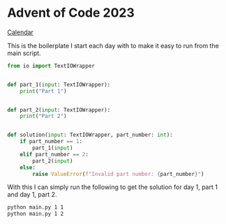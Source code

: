 # Advent of Code 2023
[Calendar](https://adventofcode.com/2023)

This is the boilerplate I start each day with to make it easy to run from the main script.

```python
from io import TextIOWrapper


def part_1(input: TextIOWrapper):
    print("Part 1")


def part_2(input: TextIOWrapper):
    print("Part 2")


def solution(input: TextIOWrapper, part_number: int):
    if part_number == 1:
        part_1(input)
    elif part_number == 2:
        part_2(input)
    else:
        raise ValueError(f"Invalid part number: {part_number}")

```

With this I can simply run the following to get the solution for day 1, part 1 and day 1, part 2.

```bash
python main.py 1 1
python main.py 1 2
```
